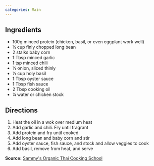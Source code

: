 ```yaml
---
categories: Main
---
```


## Ingredients

 - 100g minced protein (chicken, basil, or even eggplant work well)
 - &frac14; cup finly chopped long bean
 - 2 stalks baby corn
 - 1 Tbsp minced garlic
 - 1 tsp minced chili
 - &frac12; onion, sliced thinly
 - &frac12; cup holy basil
 - 1 Tbsp oyster sauce
 - 1 Tbsp fish sauce
 - 2 Tbsp cooking oil
 - &frac14; water or chicken stock

## Directions

1. Heat the oil in a wok over medium heat
2. Add garlic and chili. Fry until fragrant
3. Add protein and fry until cooked
4. Add long bean and baby corn and stir
5. Add oyster sauce, fish sauce, and stock and allow veggies to cook
6. Add basil, remove from heat, and serve

**Source:** [Sammy's Organic Thai Cooking School](https://www.facebook.com/Sammy-Organic-Thai-Cooking-School-121424394552150/)